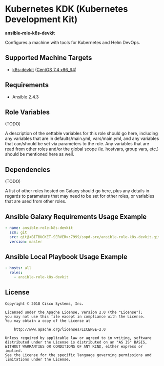 # Kubernetes KDK (Kubernetes Development Kit)

**ansible-role-k8s-devkit**

Configures a machine with tools for Kubernetes and Helm DevOps.

## Supported Machine Targets

- [k8s-devkit](https://github.com/cisco-sso/k8s-devkit)
  ([CentOS 7.4 x86_64](https://app.vagrantup.com/bento/boxes/centos-7.4))

## Requirements

- Ansible 2.4.3

## Role Variables

(TODO)

A description of the settable variables for this role should go here, including any variables that are in defaults/main.yml, vars/main.yml, and any variables that can/should be set via parameters to the role. Any variables that are read from other roles and/or the global scope (ie. hostvars, group vars, etc.) should be mentioned here as well.

## Dependencies

(TODO)

A list of other roles hosted on Galaxy should go here, plus any details in regards to parameters that may need to be set for other roles, or variables that are used from other roles.

## Ansible Galaxy Requirements Usage Example

```yaml
- name: ansible-role-k8s-devkit
  scm: git
  src: git@<BITBUCKET-SERVER>:7999/sopd-sre/ansible-role-k8s-devkit.git
  version: master
```

## Ansible Local Playbook Usage Example

```yaml
- hosts: all
  roles:
    - ansible-role-k8s-devkit
```

## License

```
Copyright © 2018 Cisco Systems, Inc.

Licensed under the Apache License, Version 2.0 (the "License");
you may not use this file except in compliance with the License.
You may obtain a copy of the License at

    http://www.apache.org/licenses/LICENSE-2.0

Unless required by applicable law or agreed to in writing, software
distributed under the License is distributed on an "AS IS" BASIS,
WITHOUT WARRANTIES OR CONDITIONS OF ANY KIND, either express or implied.
See the License for the specific language governing permissions and
limitations under the License.
```
